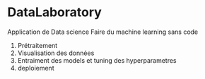 # DataLaboratory
Application de Data science
Faire du machine learning sans code
1. Prétraitement
2. Visualisation des données
3. Entraiment des models et tuning des hyperparametres
4. deploiement

